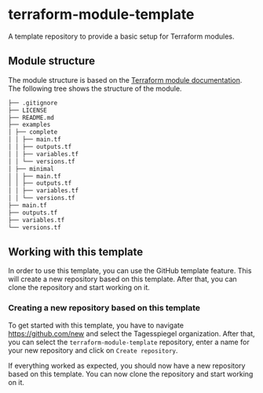 # terraform-module-template

A template repository to provide a basic setup for Terraform modules.

## Module structure

The module structure is based on the [Terraform module documentation](https://www.terraform.io/docs/modules/index.html#standard-module-structure). The following tree shows the structure of the module.

```txt
├── .gitignore
├── LICENSE
├── README.md
├── examples
│ ├── complete
│ │ ├── main.tf
│ │ ├── outputs.tf
│ │ ├── variables.tf
│ │ └── versions.tf
│ ├── minimal
│ │ ├── main.tf
│ │ ├── outputs.tf
│ │ ├── variables.tf
│ │ └── versions.tf
├── main.tf
├── outputs.tf
├── variables.tf
└── versions.tf
```

## Working with this template

In order to use this template, you can use the GitHub template feature. This will create a new repository based on this template. After that, you can clone the repository and start working on it.

### Creating a new repository based on this template

To get started with this template, you have to navigate https://github.com/new and select the Tagesspiegel organization. After that, you can select the `terraform-module-template` repository, enter a name for your new repository and click on `Create repository`.

If everything worked as expected, you should now have a new repository based on this template. You can now clone the repository and start working on it.

